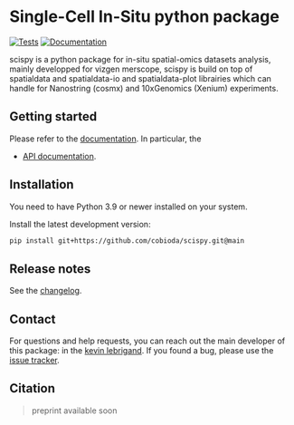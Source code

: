 # Single-Cell In-Situ python package

[![Tests][badge-tests]][link-tests]
[![Documentation][badge-docs]][link-docs]

[badge-tests]: https://img.shields.io/github/actions/workflow/status/bfxomics/scispy/test.yaml?branch=main
[link-tests]: https://github.com/bfxomics/scispy/actions/workflows/test.yml
[badge-docs]: https://img.shields.io/readthedocs/scispy

scispy is a python package for in-situ spatial-omics datasets analysis, mainly developped for vizgen merscope,
scispy is build on top of spatialdata and spatialdata-io and spatialdata-plot librairies which can handle for
Nanostring (cosmx) and 10xGenomics (Xenium) experiments.

## Getting started

Please refer to the [documentation][link-docs]. In particular, the

-   [API documentation][link-api].

## Installation

You need to have Python 3.9 or newer installed on your system.

<!--
1) Install the latest release of `scispy` from `PyPI <https://pypi.org/project/scispy/>`_:

```bash
pip install scispy
```
-->

Install the latest development version:

```bash
pip install git+https://github.com/cobioda/scispy.git@main
```

## Release notes

See the [changelog][changelog].

## Contact

For questions and help requests, you can reach out the main developer of this package: in the [kevin lebrigand](mailto:lebrigand@ipmc.cnrs.fr).
If you found a bug, please use the [issue tracker][issue-tracker].

## Citation

> preprint available soon

[issue-tracker]: https://github.com/cobioda/scispy/issues
[changelog]: https://scispy.readthedocs.io/en/latest/changelog.html
[link-docs]: https://scispy.readthedocs.io
[link-api]: https://scispy.readthedocs.io/en/latest/api.html
